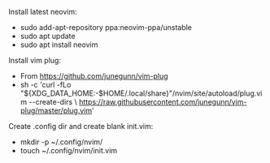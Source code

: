 Install latest neovim:
* sudo add-apt-repository ppa:neovim-ppa/unstable
* sudo apt update
* sudo apt install neovim
 
Install vim plug:
* From https://github.com/junegunn/vim-plug
* sh -c 'curl -fLo "${XDG_DATA_HOME:-$HOME/.local/share}"/nvim/site/autoload/plug.vim --create-dirs \ https://raw.githubusercontent.com/junegunn/vim-plug/master/plug.vim'

Create .config dir and create blank init.vim:
* mkdir -p ~/.config/nvim/
* touch ~/.config/nvim/init.vim
